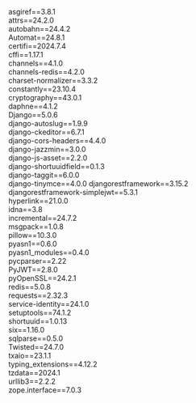 asgiref==3.8.1 <br>
attrs==24.2.0<br>
autobahn==24.4.2<br>
Automat==24.8.1<br>
certifi==2024.7.4<br>
cffi==1.17.1<br>
channels==4.1.0<br>
channels-redis==4.2.0<br>
charset-normalizer==3.3.2<br>
constantly==23.10.4<br>
cryptography==43.0.1<br>
daphne==4.1.2<br>
Django==5.0.6<br>
django-autoslug==1.9.9<br>
django-ckeditor==6.7.1<br>
django-cors-headers==4.4.0<br>
django-jazzmin==3.0.0<br>
django-js-asset==2.2.0<br>
django-shortuuidfield==0.1.3<br>
django-taggit==6.0.0<br>
django-tinymce==4.0.0
djangorestframework==3.15.2<br>
djangorestframework-simplejwt==5.3.1<br>
hyperlink==21.0.0<br>
idna==3.8<br>
incremental==24.7.2<br>
msgpack==1.0.8<br>
pillow==10.3.0<br>
pyasn1==0.6.0<br>
pyasn1_modules==0.4.0<br>
pycparser==2.22<br>
PyJWT==2.8.0<br>
pyOpenSSL==24.2.1<br>
redis==5.0.8<br>
requests==2.32.3<br>
service-identity==24.1.0<br>
setuptools==74.1.2<br>
shortuuid==1.0.13<br>
six==1.16.0<br>
sqlparse==0.5.0<br>
Twisted==24.7.0<br>
txaio==23.1.1<br>
typing_extensions==4.12.2<br>
tzdata==2024.1<br>
urllib3==2.2.2<br>
zope.interface==7.0.3<br>
